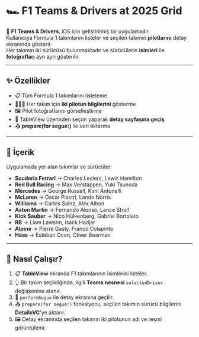 # 🏎️ F1 Teams & Drivers at 2025 Grid

📱 **F1 Teams & Drivers**, iOS için geliştirilmiş bir uygulamadır.  
Kullanıcıya Formula 1 takımlarını listeler ve seçilen takımın **pilotlarını** detay ekranında gösterir.  
Her takımın iki sürücüsü bulunmaktadır ve sürücülerin **isimleri** ile **fotoğrafları** ayrı ayrı gösterilir.  

---

## ✨ Özellikler
- 📋 Tüm Formula 1 takımlarını listeleme  
- 🧑‍🤝‍🧑 Her takım için **iki pilotun bilgilerini** gösterme  
- 🖼 Pilot fotoğraflarını görselleştirme  
- 🔄 TableView üzerinden seçim yaparak **detay sayfasına geçiş**  
- 📤 **prepare(for segue:)** ile veri aktarma  

---

## 🏁 İçerik
Uygulamada yer alan takımlar ve sürücüler:  

- **Scuderia Ferrari** → Charles Leclerc, Lewis Hamilton  
- **Red Bull Racing** → Max Verstappen, Yuki Tsunoda  
- **Mercedes** → George Russell, Kimi Antonelli  
- **McLaren** → Oscar Piastri, Lando Norris  
- **Williams** → Carlos Sainz, Alex Albon  
- **Aston Martin** → Fernando Alonso, Lance Stroll  
- **Kick Sauber** → Nico Hülkenberg, Gabriel Bortoleto  
- **RB** → Liam Lawson, Isack Hadjar  
- **Alpine** → Pierre Gasly, Franco Colapinto  
- **Haas** → Esteban Ocon, Oliver Bearman  

---

## 📖 Nasıl Çalışır?
1. 📋 **TableView** ekranda F1 takımlarının isimlerini listeler.  
2. 👆 Bir takım seçildiğinde, ilgili **Teams nesnesi** `selectedDriver` değişkenine atanır.  
3. 🔄 `performSegue` ile detay ekranına geçilir.  
4. 📤 `prepare(for segue:)` fonksiyonu, seçilen takımın sürücü bilgilerini **DetailsVC**'ye aktarır.  
5. 🖼 Detay ekranında seçilen takımın iki pilotunun adı ve resmi görüntülenir.  




